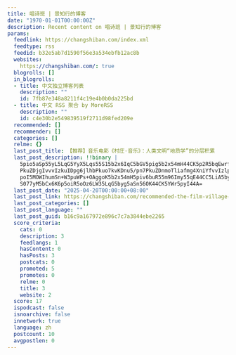 ```yaml
---
title: 唱诗班 | 景知行的博客
date: "1970-01-01T00:00:00Z"
description: Recent content on 唱诗班 | 景知行的博客
params:
  feedlink: https://changshiban.com/index.xml
  feedtype: rss
  feedid: b32e5ab7d1590f56e3a534ebfb12ac8b
  websites:
    https://changshiban.com/: true
  blogrolls: []
  in_blogrolls:
  - title: 中文独立博客列表
    description: ""
    id: 7fb87e348a8211f4c19e4b0b0da225bd
  - title: 中文 RSS 聚合 by MoreRSS
    description: ""
    id: c4e30b2e549839519f2711d98fed209e
  recommended: []
  recommender: []
  categories: []
  relme: {}
  last_post_title: 【推荐】音乐电影《村庄·音乐》：人类文明“地质学”的分层积累
  last_post_description: !!binary |
    5pio5aSp55yL5LqG5YyX5Lqs55S15b2x6IqC5bGV5pig5b2x54mH44CK5p2R5bqEwrfpn7
    PkuZDjgIvvvIzkuIDpg6jlhbPkuo7kvKDnu5/pn7PkuZDnmoTliafmg4XniYfvvIzlpKfm
    poI5MOWIhumSn+W3puWPs+OAggoK5b2x54mH5piv6buR55m96Imy55qE44CC5LiA5byA5a
    S077yM5bCx6K6p5oiR5oOz6LW35LqG5byg5aSn56OK44CK5YWr5pyI44A=
  last_post_date: "2025-04-20T00:00:00+08:00"
  last_post_link: https://changshiban.com/recommended-the-film-village-music/
  last_post_categories: []
  last_post_language: ""
  last_post_guid: b16c9a167972e896c7c7a3844ebe2265
  score_criteria:
    cats: 0
    description: 3
    feedlangs: 1
    hasContent: 0
    hasPosts: 3
    postcats: 0
    promoted: 5
    promotes: 0
    relme: 0
    title: 3
    website: 2
  score: 17
  ispodcast: false
  isnoarchive: false
  innetwork: true
  language: zh
  postcount: 10
  avgpostlen: 0
---
```

